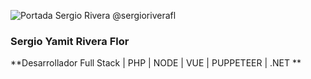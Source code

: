 ![Portada Sergio Rivera @sergioriverafl](https://media.licdn.com/dms/image/C5616AQFTtrKDuEikKw/profile-displaybackgroundimage-shrink_350_1400/0/1655088093498?e=1684368000&v=beta&t=T_kv56Yk9AARCWZAkqJrUe7La571iw-y_actQasHcT4)


### Sergio Yamit Rivera Flor

**Desarrollador Full Stack | PHP | NODE | VUE | PUPPETEER | .NET **


<!---
sergioriverafl/sergioriverafl is a ✨ special ✨ repository because its `README.md` (this file) appears on your GitHub profile.
You can click the Preview link to take a look at your changes.
--->
